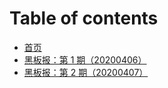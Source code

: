 # Table of contents

* [首页](README.md)
* [黑板报：第 1 期（20200406）](hei-ban-bao-di-1-qi-20200406.md)
* [黑板报：第 2 期（20200407）](hei-ban-bao-di-2-qi-20200407.md)

